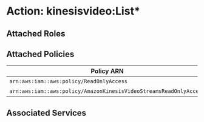 # Action: kinesisvideo:List*

## Attached Roles

## Attached Policies

| Policy ARN | Policy Name |
|------------|-------------|
| `arn:aws:iam::aws:policy/ReadOnlyAccess` | [ReadOnlyAccess](../policies.md#readonlyaccess) |
| `arn:aws:iam::aws:policy/AmazonKinesisVideoStreamsReadOnlyAccess` | [AmazonKinesisVideoStreamsReadOnlyAccess](../policies.md#amazonkinesisvideostreamsreadonlyaccess) |

## Associated Services

